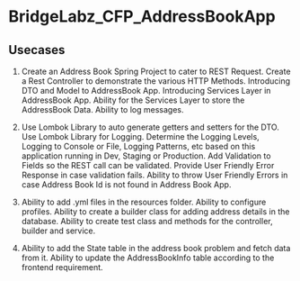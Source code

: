 # BridgeLabz_CFP_AddressBookApp

## Usecases
1. Create an Address Book Spring Project to cater to REST Request.
   Create a Rest Controller to demonstrate the various HTTP Methods.
   Introducing DTO and Model to AddressBook App.
   Introducing Services Layer in AddressBook App.
   Ability for the Services Layer to store the AddressBook Data.
   Ability to log messages.
   
2. Use Lombok Library to auto generate getters and setters for the DTO.
   Use Lombok Library for Logging.
   Determine the Logging Levels, Logging to Console or File, Logging Patterns, etc based on this application running in Dev, Staging or Production.
   Add Validation to Fields so the REST call can be validated.
   Provide User Friendly Error Response in case validation fails.
   Ability to throw User Friendly Errors in case Address Book Id is not found in Address Book App.
   
3. Ability to add .yml files in the resources folder.
   Ability to configure profiles.
   Ability to create a builder class for adding address details in the database.
   Ability to create test class and methods for the controller, builder and service.
   
4. Ability to add the State table in the address book problem and fetch data from it.
   Ability to update the AddressBookInfo table according to the frontend requirement.

